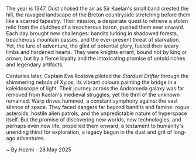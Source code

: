 
The year is 1347.  Dust choked the air as Sir Kaelan's small band crested the hill, the ravaged landscape of the Breton countryside stretching before them like a scarred tapestry.  Their mission, a desperate quest to retrieve a stolen relic from the clutches of a treacherous baron, pushed them ever onward.  Each day brought new challenges: bandits lurking in shadowed forests, treacherous mountain passes, and the ever-present threat of starvation.  Yet, the lure of adventure, the glint of potential glory, fueled their weary limbs and hardened hearts.  They were knights errant, bound not by king or crown, but by a fierce loyalty and the intoxicating promise of untold riches and legendary artifacts.


Centuries later, Captain Eva Rostova piloted the *Stardust Drifter* through the shimmering nebula of Xylos, its vibrant colours painting the bridge in a kaleidoscope of light.  Their journey across the Andromeda galaxy was far removed from Kaelan's medieval struggles, yet the thrill of the unknown remained.  Warp drives hummed, a constant symphony against the vast silence of space.  They faced dangers far beyond bandits and famine: rogue asteroids, hostile alien patrols, and the unpredictable nature of hyperspace itself.  But the promise of discovering new worlds, new technologies, and perhaps even new life, propelled them onward,  a testament to humanity's unending thirst for exploration, a legacy begun in the dust and grit of long-ago adventures.

~ By Hozmi - 28 May 2025
